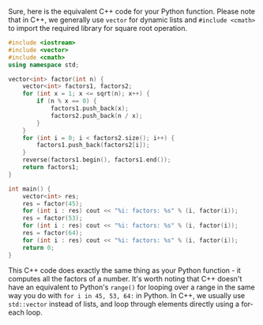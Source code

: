 Sure, here is the equivalent C++ code for your Python function. Please note that in C++, we generally use `vector` for dynamic lists and `#include <cmath>` to import the required library for square root operation. 

```cpp
#include <iostream>
#include <vector>
#include <cmath>
using namespace std;

vector<int> factor(int n) {
    vector<int> factors1, factors2;
    for (int x = 1; x <= sqrt(n); x++) {
        if (n % x == 0) {
            factors1.push_back(x);
            factors2.push_back(n / x);
        }
    }
    for (int i = 0; i < factors2.size(); i++) {
        factors1.push_back(factors2[i]);
    }
    reverse(factors1.begin(), factors1.end());
    return factors1;
}

int main() {
    vector<int> res;
    res = factor(45);
    for (int i : res) cout << "%i: factors: %s" % (i, factor(i));
    res = factor(53);
    for (int i : res) cout << "%i: factors: %s" % (i, factor(i));
    res = factor(64);
    for (int i : res) cout << "%i: factors: %s" % (i, factor(i));
    return 0;
}
```
This C++ code does exactly the same thing as your Python function - it computes all the factors of a number. It's worth noting that C++ doesn't have an equivalent to Python's `range()` for looping over a range in the same way you do with `for i in 45, 53, 64:` in Python. In C++, we usually use `std::vector` instead of lists, and loop through elements directly using a for-each loop.
